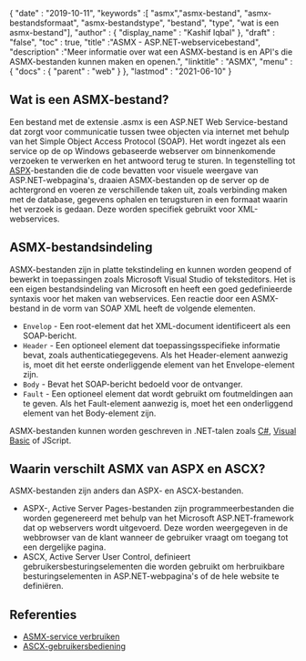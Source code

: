 {
  "date" : "2019-10-11",
  "keywords" :[ "asmx","asmx-bestand", "asmx-bestandsformaat", "asmx-bestandstype", "bestand", "type", "wat is een asmx-bestand"],
  "author" : {
    "display_name" : "Kashif Iqbal"
},
  "draft" : "false",
  "toc" : true,
  "title" :"ASMX - ASP.NET-webservicebestand",
  "description" :"Meer informatie over wat een ASMX-bestand is en API's die ASMX-bestanden kunnen maken en openen.",
  "linktitle" : "ASMX",
  "menu" : {
    "docs" : {
      "parent" : "web"
}
},
  "lastmod" : "2021-06-10"
}

## Wat is een ASMX-bestand?

Een bestand met de extensie .asmx is een ASP.NET Web Service-bestand dat zorgt voor communicatie tussen twee objecten via internet met behulp van het Simple Object Access Protocol (SOAP). Het wordt ingezet als een service op de op Windows gebaseerde webserver om binnenkomende verzoeken te verwerken en het antwoord terug te sturen. In tegenstelling tot [ASPX](/nl/web/aspx/)-bestanden die de code bevatten voor visuele weergave van ASP.NET-webpagina's, draaien ASMX-bestanden op de server op de achtergrond en voeren ze verschillende taken uit, zoals verbinding maken met de database, gegevens ophalen en terugsturen in een formaat waarin het verzoek is gedaan. Deze worden specifiek gebruikt voor XML-webservices.

## ASMX-bestandsindeling

ASMX-bestanden zijn in platte tekstindeling en kunnen worden geopend of bewerkt in toepassingen zoals Microsoft Visual Studio of teksteditors. Het is een eigen bestandsindeling van Microsoft en heeft een goed gedefinieerde syntaxis voor het maken van webservices. Een reactie door een ASMX-bestand in de vorm van SOAP XML heeft de volgende elementen.

* `Envelop` - Een root-element dat het XML-document identificeert als een SOAP-bericht.
* `Header` - Een optioneel element dat toepassingsspecifieke informatie bevat, zoals authenticatiegegevens. Als het Header-element aanwezig is, moet dit het eerste onderliggende element van het Envelope-element zijn.
* `Body` - Bevat het SOAP-bericht bedoeld voor de ontvanger.
* `Fault` - Een optioneel element dat wordt gebruikt om foutmeldingen aan te geven. Als het Fault-element aanwezig is, moet het een onderliggend element van het Body-element zijn.

ASMX-bestanden kunnen worden geschreven in .NET-talen zoals [C#](/nl/programming/cs/), [Visual Basic](/nl/programming/vb/) of JScript.

## Waarin verschilt ASMX van ASPX en ASCX?

ASMX-bestanden zijn anders dan ASPX- en ASCX-bestanden.

* ASPX-, Active Server Pages-bestanden zijn programmeerbestanden die worden gegenereerd met behulp van het Microsoft ASP.NET-framework dat op webservers wordt uitgevoerd. Deze worden weergegeven in de webbrowser van de klant wanneer de gebruiker vraagt om toegang tot een dergelijke pagina.
* ASCX, Active Server User Control, definieert gebruikersbesturingselementen die worden gebruikt om herbruikbare besturingselementen in ASP.NET-webpagina's of de hele website te definiëren.

## Referenties

* [ASMX-service verbruiken](https://docs.microsoft.com/en-us/xamarin/xamarin-forms/data-cloud/web-services/asmx)
* [ASCX-gebruikersbediening](https://beansoftware.com/ASP.NET-Tutorials/User-Control.aspx)

